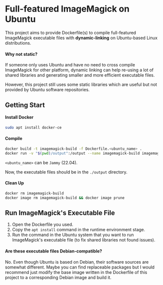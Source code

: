 Full-featured ImageMagick on Ubuntu
==========

This project aims to provide Dockerfile(s) to compile full-featured ImageMagick executable files with **dynamic-linking** on Ubuntu-based Linux distributions.

#### Why not static?

If someone only uses Ubuntu and have no need to cross compile ImageMagick for other platform, dynamic linking can help re-using a lot of shared libraries and generating smaller and more efficient executable files.

However, this project still uses some static libraries which are useful but not provided by Ubuntu software repositories.

## Getting Start

#### Install Docker

```bash
sudo apt install docker-ce
```

#### Compile

```bash
docker build -t imagemagick-build -f Dockerfile.<ubuntu_name> .
docker run -v "$(pwd)/output":/output --name imagemagick-build imagemagick-build
```

`<ubuntu_name>` can be `Jammy` (22.04).

Now, the executable files should be in the `./output` directory.

#### Clean Up

```bash
docker rm imagemagick-build
docker image rm imagemagick-build && docker image prune
```

## Run ImageMagick's Executable File

1. Open the Dockerfile you used. 
2. Copy the `apt install` command in the runtime environment stage.
3. Run the command in the Ubuntu system that you want to run ImageMagick's executable file (to fix shared libraries not found issues).

#### Are these executable files Debian-compatible?

No. Even though Ubuntu is based on Debian, their software sources are somewhat different. Maybe you can find replaceable packages but I would recommend just modify the base image written in the Dockerfile of this project to a corresponding Debian image and build it.